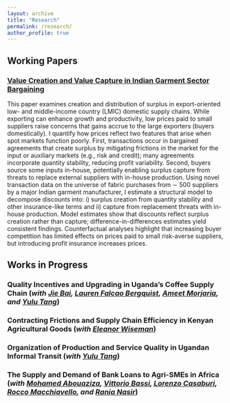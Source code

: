 ```yaml
---
layout: archive
title: "Research"
permalink: /research/
author_profile: true
---
```

## Working Papers

### [Value Creation and Value Capture in Indian Garment Sector Bargaining](https://drive.google.com/file/d/1SpxGm7bKFBeSrq-szBUWVIQKxTBr8SeM/view?usp=drive_link)


This paper examines creation and distribution of surplus in export-oriented low- and middle-income country (LMIC) domestic supply chains. While exporting can enhance growth and productivity, low prices paid to small suppliers raise concerns that gains accrue to the large exporters (buyers domestically). I quantify how prices reflect two features that arise when spot markets function poorly. First, transactions occur in bargained agreements that create surplus by mitigating frictions in the market for the input or auxiliary markets (e.g., risk and credit); many agreements incorporate quantity stability, reducing profit variability. Second, buyers source some inputs in-house, potentially enabling surplus capture from threats to replace external suppliers with in-house production. Using novel transaction data on the universe of fabric purchases from $\sim$ 500 suppliers by a major Indian garment manufacturer, I estimate a structural model to decompose discounts into: i) surplus creation from quantity stability and other insurance-like terms and ii) capture from replacement threats with in-house production. Model estimates show that discounts reflect surplus creation rather than capture; difference-in-differences estimates yield consistent findings. Counterfactual analyses highlight that increasing buyer competition has limited effects on prices paid to small risk-averse suppliers, but introducing profit insurance increases prices. 


## Works in Progress 

### Quality Incentives and Upgrading in Uganda’s Coffee Supply Chain (_with [Jie Bai](https://sites.google.com/site/jiebaiecon/home), [Lauren Falcao Bergquist](https://sites.google.com/site/laurenfbergquist), [Ameet Morjaria](https://sites.google.com/site/ameetmorjaria), and [Yulu Tang](https://sites.google.com/view/yulutang)_)


### Contracting Frictions and Supply Chain Efficiency in Kenyan Agricultural Goods  (_with [Eleanor Wiseman](https://www.eleanorwiseman.com/)_) 

### Organization of Production and Service Quality in Ugandan Informal Transit (_with [Yulu Tang](https://sites.google.com/view/yulutang)_)

### The Supply and Demand of Bank Loans to Agri-SMEs in Africa (_with [Mohamed Abouaziza](https://sites.google.com/view/mohamed-abouaziza), [Vittorio Bassi](http://www.vittoriobassi.com/), [Lorenzo Casaburi](https://www.econ.uzh.ch/en/people/faculty/casaburi.html), [Rocco Macchiavello](https://sites.google.com/site/roccomacchiavello/), and [Rania Nasir](https://www.theigc.org/people/rania-nasir)_) 


